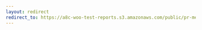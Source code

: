 ```yaml
---
layout: redirect
redirect_to: https://a8c-woo-test-reports.s3.amazonaws.com/public/pr-merge/39675/e2e/index.html
---
```

